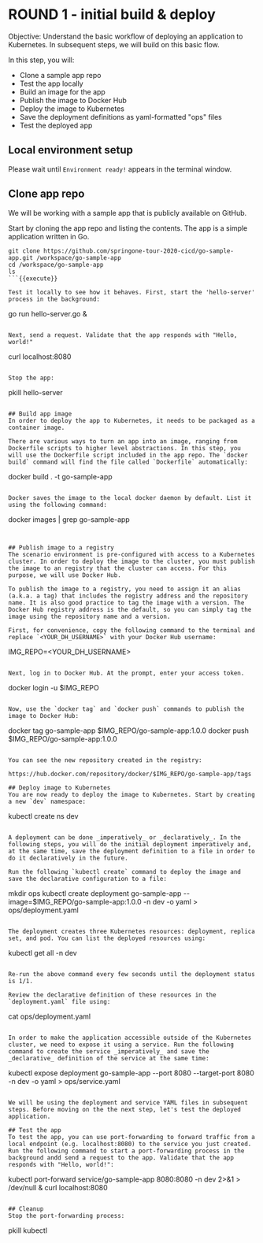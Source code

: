 # ROUND 1 - initial build & deploy

Objective:
Understand the basic workflow of deploying an application to Kubernetes. In subsequent steps, we will build on this basic flow.

In this step, you will:
- Clone a sample app repo
- Test the app locally
- Build an image for the app
- Publish the image to Docker Hub
- Deploy the image to Kubernetes
- Save the deployment definitions as yaml-formatted "ops" files
- Test the deployed app

## Local environment setup
Please wait until `Environment ready!` appears in the terminal window.

## Clone app repo
We will be working with a sample app that is publicly available on GitHub.

Start by cloning the app repo and listing the contents. The app is a simple application written in Go.

```
git clone https://github.com/springone-tour-2020-cicd/go-sample-app.git /workspace/go-sample-app
cd /workspace/go-sample-app
ls
```{{execute}}

Test it locally to see how it behaves. First, start the 'hello-server' process in the background:

```
go run hello-server.go &
```{{execute}}

Next, send a request. Validate that the app responds with "Hello, world!"

```
curl localhost:8080
```{{execute}}

Stop the app:

```
pkill hello-server
```{{execute}}

## Build app image
In order to deploy the app to Kubernetes, it needs to be packaged as a container image.

There are various ways to turn an app into an image, ranging from Dockerfile scripts to higher level abstractions. In this step, you will use the Dockerfile script included in the app repo. The `docker build` command will find the file called `Dockerfile` automatically:

```
docker build . -t go-sample-app
```{{execute}}

Docker saves the image to the local docker daemon by default. List it using the following command:

```
docker images | grep go-sample-app
```{{execute}}


## Publish image to a registry
The scenario environment is pre-configured with access to a Kubernetes cluster. In order to deploy the image to the cluster, you must publish the image to an registry that the cluster can access. For this purpose, we will use Docker Hub.

To publish the image to a registry, you need to assign it an alias (a.k.a. a tag) that includes the registry address and the repository name. It is also good practice to tag the image with a version. The Docker Hub registry address is the default, so you can simply tag the image using the repository name and a version.

First, for convenience, copy the following command to the terminal and replace `<YOUR_DH_USERNAME>` with your Docker Hub username:

```
IMG_REPO=<YOUR_DH_USERNAME>
```{{copy}}

Next, log in to Docker Hub. At the prompt, enter your access token.

```
docker login -u $IMG_REPO
```{{execute}}

Now, use the `docker tag` and `docker push` commands to publish the image to Docker Hub:

```
docker tag go-sample-app $IMG_REPO/go-sample-app:1.0.0
docker push $IMG_REPO/go-sample-app:1.0.0
```{{execute}}

You can see the new repository created in the registry:

https://hub.docker.com/repository/docker/$IMG_REPO/go-sample-app/tags

## Deploy image to Kubernetes
You are now ready to deploy the image to Kubernetes. Start by creating a new `dev` namespace:

```
kubectl create ns dev
```{{execute}}

A deployment can be done _imperatively_ or _declaratively_. In the following steps, you will do the initial deployment imperatively and, at the same time, save the deployment definition to a file in order to do it declaratively in the future. 

Run the following `kubectl create` command to deploy the image and save the declarative configuration to a file:

```
mkdir ops
kubectl create deployment go-sample-app --image=$IMG_REPO/go-sample-app:1.0.0 -n dev -o yaml > ops/deployment.yaml
```{{execute}}

The deployment creates three Kubernetes resources: deployment, replica set, and pod. You can list the deployed resources using:

```
kubectl get all -n dev
```{{execute}}

Re-run the above command every few seconds until the deployment status is 1/1.

Review the declarative definition of these resources in the `deployment.yaml` file using:

```
cat ops/deployment.yaml
```{{execute}}

In order to make the application accessible outside of the Kubernetes cluster, we need to expose it using a service. Run the following command to create the service _imperatively_ and save the _declarative_ definition of the service at the same time:

```
kubectl expose deployment go-sample-app --port 8080 --target-port 8080 -n dev -o yaml > ops/service.yaml
```{{execute}}

We will be using the deployment and service YAML files in subsequent steps. Before moving on the the next step, let's test the deployed application.

## Test the app
To test the app, you can use port-forwarding to forward traffic from a local endpoint (e.g. localhost:8080) to the service you just created. Run the following command to start a port-forwarding process in the background andd send a request to the app. Validate that the app responds with "Hello, world!":

```
kubectl port-forward service/go-sample-app 8080:8080 -n dev 2>&1 > /dev/null &
curl localhost:8080
```{{execute}}

## Cleanup
Stop the port-forwarding process:

```
pkill kubectl
```{{execute}}
